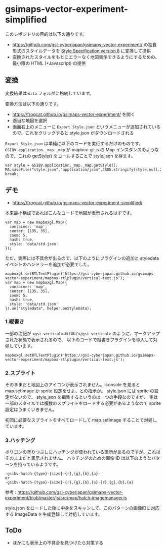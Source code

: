 # gsimaps-vector-experiment-simplified

このレポジトリの目的は以下の通りです。

- <https://github.com/gsi-cyberjapan/gsimaps-vector-experiment/> の独自形式のスタイルデータを [Style Specification version 8](https://docs.mapbox.com/mapbox-gl-js/style-spec/) に変換して提供
- 変換されたスタイルをもとにエラーなく地図表示できるようにするための、最小限の HTML (+Javascript) の提供

## 変換

変換結果は `data` フォルダに格納しています。

変換方法は以下の通りです。

- <https://frogcat.github.io/gsimaps-vector-experiment/> を開く
- 適当な地図を選択
- 画面右上のメニューに `Export Style.json` というメニューが追加されているので、これをクリックすると style.json がダウンロードされる

`Export Style.json` は単純に以下のコードを実行するだけのものです。`GSIBV.application._map._map` が mapbox-gl-js の Map インスタンスのようなので、これの [getStyle()](https://docs.mapbox.com/mapbox-gl-js/api/#map#getstyle) をコールすることで style.json を得ます。

```
var style = GSIBV.application._map._map.getStyle();
MA.saveFile("style.json","application/json",JSON.stringify(style,null,2));
break;
```

## デモ

- <https://frogcat.github.io/gsimaps-vector-experiment-simplified/>

本来最小構成であればこんなコードで地図が表示されるはずです。

```
var map = new mapboxgl.Map({
  container: 'map',
  center: [135, 35],
  zoom: 5,
  hash: true,
  style: 'data/std.json'
});
```

ただ、実際には不具合が出るので、以下のようにプラグインの追加と styledata イベントのハンドラーを追加が必要でした。

```
mapboxgl.setRTLTextPlugin('https://gsi-cyberjapan.github.io/gsimaps-vector-experiment/mapbox-rtlplugin/vertical-text.js');
var map = new mapboxgl.Map({
  container: 'map',
  center: [135, 35],
  zoom: 5,
  hash: true,
  style: 'data/std.json'
}).on("styledata", helper.onStyleData);
```

### 1.縦書き

一部の注記が `<gsi-vertical>ほげほげ</gsi-vertical>` のように、マークアップされた状態で表示されるので、
以下のコードで縦書きプラグインを導入して対処しています。

```
mapboxgl.setRTLTextPlugin('https://gsi-cyberjapan.github.io/gsimaps-vector-experiment/mapbox-rtlplugin/vertical-text.js');
```

### 2.スプライト

そのままだと地図上のアイコンが表示されません。 console を見ると map.setImage か sprite 設定をせよ、との指示が。
style.json には sprite の設定がないので、 style.json を編集するというのは一つの手段なのですが、
実は一部のスタイルでは複数のスプライトをロードする必要があるようなので sprite 設定はうまくいきません。

初回に必要なスプライトをすべてロードして map.setImage することで対処しています。

### 3.ハッチング

ポリゴンの塗りつぶしにハッチングが使われている箇所があるのですが、これはそのままだと表示されません。
ハッチングのための画像 ID は以下のようなパターンを持っているようです。


```
-gsibv-hatch-{type}-{size}-{r},{g},{b},{a}-
or
-gsibv-hatch-{type}-{size}-{r},{g},{b},{a}-{r},{g},{b},{a}
```

参考 : <https://github.com/gsi-cyberjapan/gsimaps-vector-experiment/blob/master/js/src/map/hatch-imagemanager.js>

style.json をロードした後に中身をスキャンして、このパターンの画像IDに対応する ImageData を生成登録して対処しています。


## ToDo

- ほかにも表示上の不具合を見つけたら対策する
